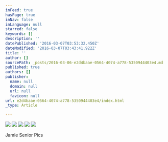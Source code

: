 ```yaml
---
inFeed: true
hasPage: true
inNav: false
inLanguage: null
starred: false
keywords: []
description: ''
datePublished: '2016-03-07T03:53:32.450Z'
dateModified: '2016-03-07T03:43:41.922Z'
title: ''
author: []
sourcePath: _posts/2016-03-06-e2d4baae-0564-4074-a778-5350944403e4.md
published: true
authors: []
publisher:
  name: null
  domain: null
  url: null
  favicon: null
url: e2d4baae-0564-4074-a778-5350944403e4/index.html
_type: Article

---
```

![](https://s3-us-west-2.amazonaws.com/the-grid-img/p/279d07c639a4ddf47b089e594a419241220c8167.jpg)
![](https://s3-us-west-2.amazonaws.com/the-grid-img/p/a3e1ac242a26009e4b4871ef77e6728527a61ccd.jpg)
![](https://s3-us-west-2.amazonaws.com/the-grid-img/p/05828bca3d3c9ac39095c8924d6c8ebb1d1483fa.jpg)
![](https://s3-us-west-2.amazonaws.com/the-grid-img/p/15eb24d265b1d00c081f033fa0f8d1a093e3075d.jpg)
![](https://s3-us-west-2.amazonaws.com/the-grid-img/p/c78a945dc5680413515f8861b8ff4c03d194ce35.jpg)

Jamie Senior Pics